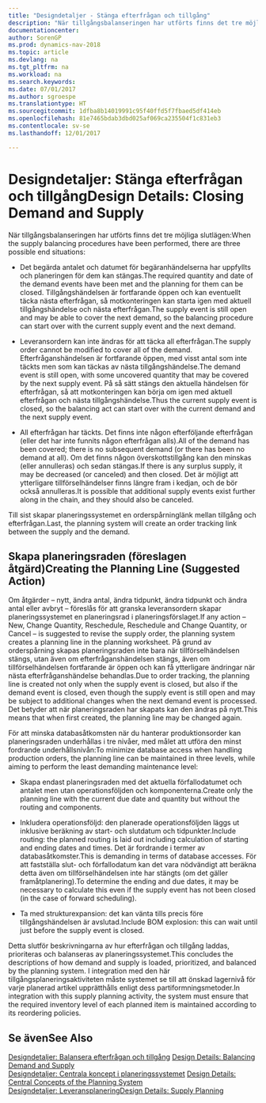 ```yaml
---
title: "Designdetaljer - Stänga efterfrågan och tillgång"
description: "När tillgångsbalanseringen har utförts finns det tre möjliga slutlägen."
documentationcenter: 
author: SorenGP
ms.prod: dynamics-nav-2018
ms.topic: article
ms.devlang: na
ms.tgt_pltfrm: na
ms.workload: na
ms.search.keywords: 
ms.date: 07/01/2017
ms.author: sgroespe
ms.translationtype: HT
ms.sourcegitcommit: 1dfba8b14019991c95f40ffd5f7fbaed5df414eb
ms.openlocfilehash: 81e7465bdab3dbd025af069ca235504f1c831eb3
ms.contentlocale: sv-se
ms.lasthandoff: 12/01/2017

---
```

# <a name="design-details-closing-demand-and-supply"></a><span data-ttu-id="b6af7-103">Designdetaljer: Stänga efterfrågan och tillgång</span><span class="sxs-lookup"><span data-stu-id="b6af7-103">Design Details: Closing Demand and Supply</span></span>
<span data-ttu-id="b6af7-104">När tillgångsbalanseringen har utförts finns det tre möjliga slutlägen:</span><span class="sxs-lookup"><span data-stu-id="b6af7-104">When the supply balancing procedures have been performed, there are three possible end situations:</span></span>  

-   <span data-ttu-id="b6af7-105">Det begärda antalet och datumet för begäranhändelserna har uppfyllts och planeringen för dem kan stängas.</span><span class="sxs-lookup"><span data-stu-id="b6af7-105">The required quantity and date of the demand events have been met and the planning for them can be closed.</span></span> <span data-ttu-id="b6af7-106">Tillgångshändelsen är fortfarande öppen och kan eventuellt täcka nästa efterfrågan, så motkonteringen kan starta igen med aktuell tillgångshändelse och nästa efterfrågan.</span><span class="sxs-lookup"><span data-stu-id="b6af7-106">The supply event is still open and may be able to cover the next demand, so the balancing procedure can start over with the current supply event and the next demand.</span></span>  

-   <span data-ttu-id="b6af7-107">Leveransordern kan inte ändras för att täcka all efterfrågan.</span><span class="sxs-lookup"><span data-stu-id="b6af7-107">The supply order cannot be modified to cover all of the demand.</span></span> <span data-ttu-id="b6af7-108">Efterfråganshändelsen är fortfarande öppen, med visst antal som inte täckts men som kan täckas av nästa tillgångshändelse.</span><span class="sxs-lookup"><span data-stu-id="b6af7-108">The demand event is still open, with some uncovered quantity that may be covered by the next supply event.</span></span> <span data-ttu-id="b6af7-109">På så sätt stängs den aktuella händelsen för efterfrågan, så att motkonteringen kan börja om igen med aktuell efterfrågan och nästa tillgångshändelse.</span><span class="sxs-lookup"><span data-stu-id="b6af7-109">Thus the current supply event is closed, so the balancing act can start over with the current demand and the next supply event.</span></span>  

-   <span data-ttu-id="b6af7-110">All efterfrågan har täckts. Det finns inte någon efterföljande efterfrågan (eller det har inte funnits någon efterfrågan alls).</span><span class="sxs-lookup"><span data-stu-id="b6af7-110">All of the demand has been covered; there is no subsequent demand (or there has been no demand at all).</span></span> <span data-ttu-id="b6af7-111">Om det finns någon överskottstillgång kan den minskas (eller annulleras) och sedan stängas.</span><span class="sxs-lookup"><span data-stu-id="b6af7-111">If there is any surplus supply, it may be decreased (or canceled) and then closed.</span></span> <span data-ttu-id="b6af7-112">Det är möjligt att ytterligare tillförselhändelser finns längre fram i kedjan, och de bör också annulleras.</span><span class="sxs-lookup"><span data-stu-id="b6af7-112">It is possible that additional supply events exist further along in the chain, and they should also be canceled.</span></span>  

 <span data-ttu-id="b6af7-113">Till sist skapar planeringssystemet en orderspårninglänk mellan tillgång och efterfrågan.</span><span class="sxs-lookup"><span data-stu-id="b6af7-113">Last, the planning system will create an order tracking link between the supply and the demand.</span></span>  

## <a name="creating-the-planning-line-suggested-action"></a><span data-ttu-id="b6af7-114">Skapa planeringsraden (föreslagen åtgärd)</span><span class="sxs-lookup"><span data-stu-id="b6af7-114">Creating the Planning Line (Suggested Action)</span></span>  
 <span data-ttu-id="b6af7-115">Om åtgärder – nytt, ändra antal, ändra tidpunkt, ändra tidpunkt och ändra antal eller avbryt – föreslås för att granska leveransordern skapar planeringssystemet en planeringsrad i planeringsförslaget.</span><span class="sxs-lookup"><span data-stu-id="b6af7-115">If any action – New, Change Quantity, Reschedule, Reschedule and Change Quantity, or Cancel – is suggested to revise the supply order, the planning system creates a planning line in the planning worksheet.</span></span> <span data-ttu-id="b6af7-116">På grund av orderspårning skapas planeringsraden inte bara när tillförselhändelsen stängs, utan även om efterfråganshändelsen stängs, även om tillförselhändelsen fortfarande är öppen och kan få ytterligare ändringar när nästa efterfråganshändelse behandlas.</span><span class="sxs-lookup"><span data-stu-id="b6af7-116">Due to order tracking, the planning line is created not only when the supply event is closed, but also if the demand event is closed, even though the supply event is still open and may be subject to additional changes when the next demand event is processed.</span></span> <span data-ttu-id="b6af7-117">Det betyder att när planeringsraden har skapats kan den ändras på nytt.</span><span class="sxs-lookup"><span data-stu-id="b6af7-117">This means that when first created, the planning line may be changed again.</span></span>  

 <span data-ttu-id="b6af7-118">För att minska databasåtkomsten när du hanterar produktionsorder kan planeringsraden underhållas i tre nivåer, med målet att utföra den minst fordrande underhållsnivån:</span><span class="sxs-lookup"><span data-stu-id="b6af7-118">To minimize database access when handling production orders, the planning line can be maintained in three levels, while aiming to perform the least demanding maintenance level:</span></span>  

-   <span data-ttu-id="b6af7-119">Skapa endast planeringsraden med det aktuella förfallodatumet och antalet men utan operationsföljden och komponenterna.</span><span class="sxs-lookup"><span data-stu-id="b6af7-119">Create only the planning line with the current due date and quantity but without the routing and components.</span></span>  

-   <span data-ttu-id="b6af7-120">Inkludera operationsföljd: den planerade operationsföljden läggs ut inklusive beräkning av start- och slutdatum och tidpunkter.</span><span class="sxs-lookup"><span data-stu-id="b6af7-120">Include routing: the planned routing is laid out including calculation of starting and ending dates and times.</span></span> <span data-ttu-id="b6af7-121">Det är fordrande i termer av databasåtkomster.</span><span class="sxs-lookup"><span data-stu-id="b6af7-121">This is demanding in terms of database accesses.</span></span> <span data-ttu-id="b6af7-122">För att fastställa slut- och förfallodatum kan det vara nödvändigt att beräkna detta även om tillförselhändelsen inte har stängts (om det gäller framåtplanering).</span><span class="sxs-lookup"><span data-stu-id="b6af7-122">To determine the ending and due dates, it may be necessary to calculate this even if the supply event has not been closed (in the case of forward scheduling).</span></span>  

-   <span data-ttu-id="b6af7-123">Ta med strukturexpansion: det kan vänta tills precis före tillgångshändelsen är avslutad.</span><span class="sxs-lookup"><span data-stu-id="b6af7-123">Include BOM explosion: this can wait until just before the supply event is closed.</span></span>  

 <span data-ttu-id="b6af7-124">Detta slutför beskrivningarna av hur efterfrågan och tillgång laddas, prioriteras och balanseras av planeringssystemet.</span><span class="sxs-lookup"><span data-stu-id="b6af7-124">This concludes the descriptions of how demand and supply is loaded, prioritized, and balanced by the planning system.</span></span> <span data-ttu-id="b6af7-125">I integration med den här tillgångsplaneringsaktiviteten måste systemet se till att önskad lagernivå för varje planerad artikel upprätthålls enligt dess partiformningsmetoder.</span><span class="sxs-lookup"><span data-stu-id="b6af7-125">In integration with this supply planning activity, the system must ensure that the required inventory level of each planned item is maintained according to its reordering policies.</span></span>  

## <a name="see-also"></a><span data-ttu-id="b6af7-126">Se även</span><span class="sxs-lookup"><span data-stu-id="b6af7-126">See Also</span></span>  
 <span data-ttu-id="b6af7-127">[Designdetaljer: Balansera efterfrågan och tillgång](design-details-balancing-demand-and-supply.md) </span><span class="sxs-lookup"><span data-stu-id="b6af7-127">[Design Details: Balancing Demand and Supply](design-details-balancing-demand-and-supply.md) </span></span>  
 <span data-ttu-id="b6af7-128">[Designdetaljer: Centrala koncept i planeringssystemet](design-details-central-concepts-of-the-planning-system.md) </span><span class="sxs-lookup"><span data-stu-id="b6af7-128">[Design Details: Central Concepts of the Planning System](design-details-central-concepts-of-the-planning-system.md) </span></span>  
 [<span data-ttu-id="b6af7-129">Designdetaljer: Leveransplanering</span><span class="sxs-lookup"><span data-stu-id="b6af7-129">Design Details: Supply Planning</span></span>](design-details-supply-planning.md)

